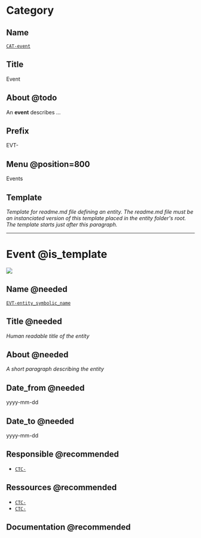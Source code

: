 # Category
## Name
[`CAT-event`]()

## Title
Event

## About @todo
An **event** describes ...

## Prefix
EVT-

## Menu @position=800
Events

## Template
*Template for readme.md file defining an entity. The
readme.md file must be an instanciated version of this template placed
in the entity folder's root. The template starts just after
this paragraph.*

--------------------------------------------------------------------------------

# Event @is_template
![](viewme.jpg)

## Name @needed
[`EVT-entity_symbolic_name`]()

## Title @needed
*Human readable title of the entity*

## About @needed
*A short paragraph describing the entity*

## Date_from @needed
yyyy-mm-dd

## Date_to @needed
yyyy-mm-dd

## Responsible @recommended
* [`CTC-`]()

## Ressources @recommended
* [`CTC-`]()
* [`CTC-`]()


## Documentation @recommended
